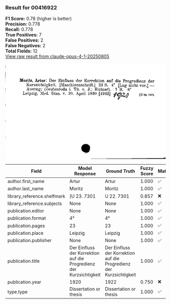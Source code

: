 ### Result for 00416922
**F1 Score:** 0.78 (higher is better)<br>**Precision:** 0.778<br>**Recall:** 0.778<br>**True Positives:** 7<br>**False Positives:** 2<br>**False Negatives:** 2<br>**Total Fields:** 12<br>[View raw result from claude-opus-4-1-20250805](https://github.com/RISE-UNIBAS/humanities_data_benchmark/blob/main/results/2025-10-01/T0146/request_T0146_00416922.json)

<img src="https://github.com/RISE-UNIBAS/humanities_data_benchmark/blob/main/benchmarks/zettelkatalog/images/00416922.jpg?raw=true" alt="00416922" width="600px">

| Field | Model Response | Ground Truth | Fuzzy Score | Match |
|-------|----------------|--------------|-------------|-------|
| author.first_name | Artur | Artur | 1.000 | ✅ |
| author.last_name | Moritz | Moritz | 1.000 | ✅ |
| library_reference.shelfmark | [U 23. 7301 | U 22. 7301 | 0.857 | ❌ |
| library_reference.subjects | None | None | 1.000 | ✅ |
| publication.editor | None | None | 1.000 | ✅ |
| publication.format | 4° | 4° | 1.000 | ✅ |
| publication.pages | 23 | 23 | 1.000 | ✅ |
| publication.place | Leipzig | Leipzig | 1.000 | ✅ |
| publication.publisher | None | None | 1.000 | ✅ |
| publication.title | Der Einfluss der Korrektion auf die Progredienz der Kurzsichtigkeit | Der Einfluss der Korrektion auf die Progredienz der Kurzsichtigkeit | 1.000 | ✅ |
| publication.year | 1920 | 1922 | 0.750 | ❌ |
| type.type | Dissertation or thesis | Dissertation or thesis | 1.000 | ✅ |
